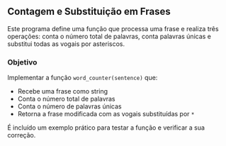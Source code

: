 ## Contagem e Substituição em Frases

Este programa define uma função que processa uma frase e realiza três operações: conta o número total de palavras, conta palavras únicas e substitui todas as vogais por asteriscos.

### Objetivo

Implementar a função `word_counter(sentence)` que:

- Recebe uma frase como string  
- Conta o número total de palavras  
- Conta o número de palavras únicas  
- Retorna a frase modificada com as vogais substituídas por `*`  

É incluído um exemplo prático para testar a função e verificar a sua correção.